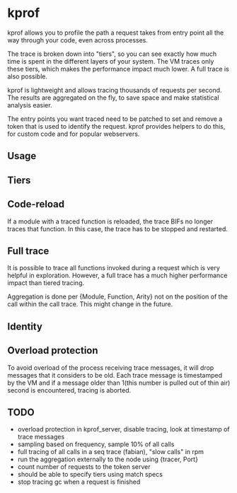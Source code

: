 # kprof

kprof allows you to profile the path a request takes from entry point
all the way through your code, even across processes.

The trace is broken down into "tiers", so you can see exactly how much
time is spent in the different layers of your system. The VM traces
only these tiers, which makes the performance impact much lower. A
full trace is also possible.

kprof is lightweight and allows tracing thousands of requests per
second. The results are aggregated on the fly, to save space and make
statistical analysis easier.

The entry points you want traced need to be patched to set and remove
a token that is used to identify the request. kprof provides helpers
to do this, for custom code and for popular webservers.

## Usage

## Tiers


## Code-reload

If a module with a traced function is reloaded, the trace BIFs no
longer traces that function. In this case, the trace has to be stopped
and restarted.

## Full trace

It is possible to trace all functions invoked during a request which
is very helpful in exploration. However, a full trace has a much
higher performance impact than tiered tracing.

Aggregation is done per {Module, Function, Arity} not on the position
of the call within the call trace. This might change in the future.

## Identity

## Overload protection

To avoid overload of the process receiving trace messages, it will
drop messages that it considers to be old. Each trace message is
timestamped by the VM and if a message older than 1(this number is
pulled out of thin air) second is encountered, tracing is aborted.

## TODO
 * overload protection in kprof_server, disable tracing, look at timestamp of trace messages
 * sampling based on frequency, sample 10% of all calls
 * full tracing of all calls in a seq trace (fabian), "slow calls" in rpm
 * run the aggregation externally to the node using {tracer, Port}
 * count number of requests to the token server
 * should be able to specify tiers using match specs
 * stop tracing gc when a request is finished
